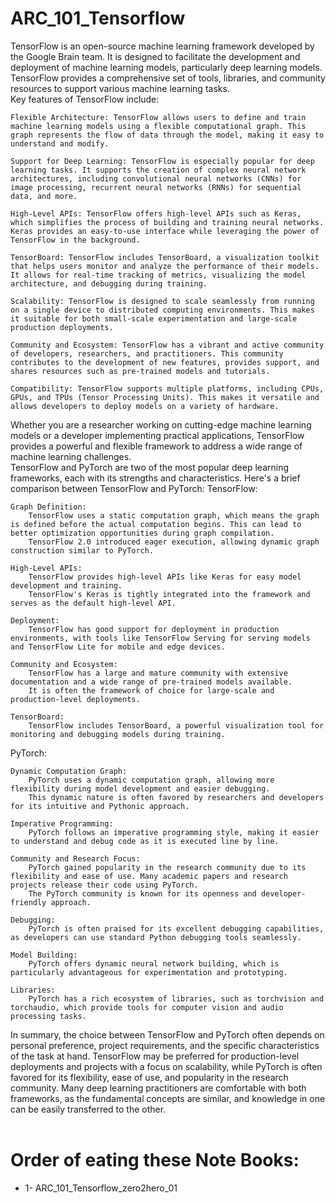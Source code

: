 # ARC_101_Tensorflow
TensorFlow is an open-source machine learning framework developed by the Google Brain team. It is designed to facilitate the development and deployment of machine learning models, particularly deep learning models. TensorFlow provides a comprehensive set of tools, libraries, and community resources to support various machine learning tasks.
<br>
Key features of TensorFlow include:

    Flexible Architecture: TensorFlow allows users to define and train machine learning models using a flexible computational graph. This graph represents the flow of data through the model, making it easy to understand and modify.

    Support for Deep Learning: TensorFlow is especially popular for deep learning tasks. It supports the creation of complex neural network architectures, including convolutional neural networks (CNNs) for image processing, recurrent neural networks (RNNs) for sequential data, and more.

    High-Level APIs: TensorFlow offers high-level APIs such as Keras, which simplifies the process of building and training neural networks. Keras provides an easy-to-use interface while leveraging the power of TensorFlow in the background.

    TensorBoard: TensorFlow includes TensorBoard, a visualization toolkit that helps users monitor and analyze the performance of their models. It allows for real-time tracking of metrics, visualizing the model architecture, and debugging during training.

    Scalability: TensorFlow is designed to scale seamlessly from running on a single device to distributed computing environments. This makes it suitable for both small-scale experimentation and large-scale production deployments.

    Community and Ecosystem: TensorFlow has a vibrant and active community of developers, researchers, and practitioners. This community contributes to the development of new features, provides support, and shares resources such as pre-trained models and tutorials.

    Compatibility: TensorFlow supports multiple platforms, including CPUs, GPUs, and TPUs (Tensor Processing Units). This makes it versatile and allows developers to deploy models on a variety of hardware.

Whether you are a researcher working on cutting-edge machine learning models or a developer implementing practical applications, TensorFlow provides a powerful and flexible framework to address a wide range of machine learning challenges.
<br>
TensorFlow and PyTorch are two of the most popular deep learning frameworks, each with its strengths and characteristics. Here's a brief comparison between TensorFlow and PyTorch:
TensorFlow:

    Graph Definition:
        TensorFlow uses a static computation graph, which means the graph is defined before the actual computation begins. This can lead to better optimization opportunities during graph compilation.
        TensorFlow 2.0 introduced eager execution, allowing dynamic graph construction similar to PyTorch.

    High-Level APIs:
        TensorFlow provides high-level APIs like Keras for easy model development and training.
        TensorFlow's Keras is tightly integrated into the framework and serves as the default high-level API.

    Deployment:
        TensorFlow has good support for deployment in production environments, with tools like TensorFlow Serving for serving models and TensorFlow Lite for mobile and edge devices.

    Community and Ecosystem:
        TensorFlow has a large and mature community with extensive documentation and a wide range of pre-trained models available.
        It is often the framework of choice for large-scale and production-level deployments.

    TensorBoard:
        TensorFlow includes TensorBoard, a powerful visualization tool for monitoring and debugging models during training.

PyTorch:

    Dynamic Computation Graph:
        PyTorch uses a dynamic computation graph, allowing more flexibility during model development and easier debugging.
        This dynamic nature is often favored by researchers and developers for its intuitive and Pythonic approach.

    Imperative Programming:
        PyTorch follows an imperative programming style, making it easier to understand and debug code as it is executed line by line.

    Community and Research Focus:
        PyTorch gained popularity in the research community due to its flexibility and ease of use. Many academic papers and research projects release their code using PyTorch.
        The PyTorch community is known for its openness and developer-friendly approach.

    Debugging:
        PyTorch is often praised for its excellent debugging capabilities, as developers can use standard Python debugging tools seamlessly.

    Model Building:
        PyTorch offers dynamic neural network building, which is particularly advantageous for experimentation and prototyping.

    Libraries:
        PyTorch has a rich ecosystem of libraries, such as torchvision and torchaudio, which provide tools for computer vision and audio processing tasks.

In summary, the choice between TensorFlow and PyTorch often depends on personal preference, project requirements, and the specific characteristics of the task at hand. TensorFlow may be preferred for production-level deployments and projects with a focus on scalability, while PyTorch is often favored for its flexibility, ease of use, and popularity in the research community. Many deep learning practitioners are comfortable with both frameworks, as the fundamental concepts are similar, and knowledge in one can be easily transferred to the other.
<br><br>
# Order of eating these Note Books:
- 1- ARC_101_Tensorflow_zero2hero_01
